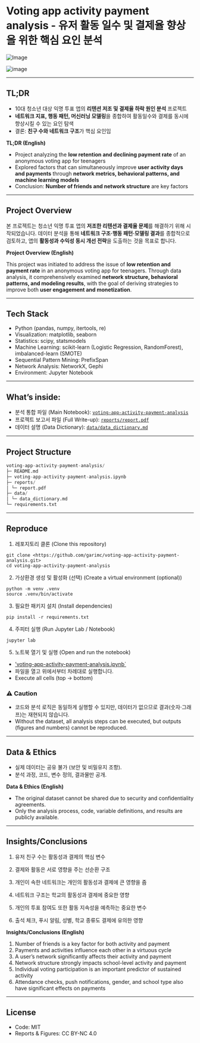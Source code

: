 # Voting app activity payment analysis - 유저 활동 일수 및 결제율 향상을 위한 핵심 요인 분석

![Image](https://instinctive-milk-d9b.notion.site/image/attachment%3A46b16c1e-ac96-47d5-a7ca-130dc86f1bd5%3A%E1%84%8E%E1%85%A5%E1%86%BC%E1%84%89%E1%85%A9%E1%84%82%E1%85%A7%E1%86%AB_%E1%84%8B%E1%85%B5%E1%86%A8%E1%84%86%E1%85%A7%E1%86%BC_%E1%84%90%E1%85%AE%E1%84%91%E1%85%AD_2.png?table=block&id=2629d974-08e6-8046-b7a1-c6698ba81d96&spaceId=f80357d3-0f5e-4223-be11-6f5365fc1458&width=1380&userId=&cache=v2)

![image](https://instinctive-milk-d9b.notion.site/image/attachment%3A364398ac-efb6-47fd-a227-c35a6a4fa024%3A%E1%84%8E%E1%85%A5%E1%86%BC%E1%84%89%E1%85%A9%E1%84%82%E1%85%A7%E1%86%AB_%E1%84%8B%E1%85%B5%E1%86%A8%E1%84%86%E1%85%A7%E1%86%BC_%E1%84%90%E1%85%AE%E1%84%91%E1%85%AD_3.jpg?table=block&id=2629d974-08e6-80bd-8062-ee1ea131dd71&spaceId=f80357d3-0f5e-4223-be11-6f5365fc1458&width=1380&userId=&cache=v2)

---

## TL;DR

- 10대 청소년 대상 익명 투표 앱의 **리텐션 저조 및 결제율 하락 원인 분석** 프로젝트
- **네트워크 지표, 행동 패턴, 머신러닝 모델링**을 종합하여 활동일수와 결제를 동시에 향상시킬 수 있는 요인 탐색
- 결론: **친구 수와 네트워크 구조**가 핵심 요인임

**TL;DR (English)**

- Project analyzing the **low retention and declining payment rate** of an anonymous voting app for teenagers
- Explored factors that can simultaneously improve **user activity days and payments** through **network metrics, behavioral patterns, and machine learning models**
- Conclusion: **Number of friends and network structure** are key factors

---

## Project Overview

본 프로젝트는 청소년 익명 투표 앱의 **저조한 리텐션과 결제율 문제**를 해결하기 위해 시작되었습니다. 데이터 분석을 통해 **네트워크 구조·행동 패턴·모델링 결과**를 종합적으로 검토하고, 앱의 **활동성과 수익성 동시 개선 전략**을 도출하는 것을 목표로 합니다.

**Project Overview (English)**

This project was initiated to address the issue of **low retention and payment rate** in an anonymous voting app for teenagers. Through data analysis, it comprehensively examined **network structure, behavioral patterns, and modeling results**, with the goal of deriving strategies to improve both **user engagement and monetization**.

---

## Tech Stack

- Python (pandas, numpy, itertools, re)
- Visualization: matplotlib, seaborn
- Statistics: scipy, statsmodels
- Machine Learning: scikit-learn (Logistic Regression, RandomForest), imbalanced-learn (SMOTE)
- Sequential Pattern Mining: PrefixSpan
- Network Analysis: NetworkX, Gephi
- Environment: Jupyter Notebook

---

## What’s inside:

- 분석 통합 파일 (Main Notebook): [`voting-app-activity-payment-analysis`](./voting-app-activity-payment-analysis.ipynb)
- 프로젝트 보고서 파일 (Full Write-up): [`reports/report.pdf`](./reports/report.pdf)
- 데이터 설명 (Data Dictionary): [`data/data_dictionary.md`](./data/data_dictionary.md)

---

## Project Structure

```python
voting-app-activity-payment-analysis/
├─ README.md
├─ voting-app-activity-payment-analysis.ipynb
├─ reports/
│ └─ report.pdf
├─ data/
│ └─ data_dictionary.md 
└─ requirements.txt
```

---

## Reproduce

1. 레포지토리 클론 (Clone this repository)

```
git clone <https://github.com/garimc/voting-app-activity-payment-analysis.git>
cd voting-app-activity-payment-analysis
```

2. 가상환경 생성 및 활성화 (선택) (Create a virtual environment (optional))

```
python -m venv .venv
source .venv/bin/activate
```

3. 필요한 패키지 설치 (Install dependencies)

```
pip install -r requirements.txt
```

4. 주피터 실행 (Run Jupyter Lab / Notebook)

```
jupyter lab
```

5. 노트북 열기 및 실행 (Open and run the notebook)
- [’voting-app-activity-payment-analysis.ipynb`](./voting-app-activity-payment-analysis.ipynb)
- 파일을 열고 위에서부터 차례대로 실행합니다.
- Execute all cells (top → bottom)

### ⚠️ Caution

- 코드와 분석 로직은 동일하게 실행할 수 있지만, 데이터가 없으므로 결과(숫자·그래프)는 재현되지 않습니다.
- Without the dataset, all analysis steps can be executed, but outputs (figures and numbers) cannot be reproduced.

---

## Data & Ethics

- 실제 데이터는 공유 불가 (보안 및 비밀유지 조항).
- 분석 과정, 코드, 변수 정의, 결과물만 공개.

**Data & Ethics (English)**

- The original dataset cannot be shared due to security and confidentiality agreements.
- Only the analysis process, code, variable definitions, and results are publicly available.

---

## Insights/Conclusions

1. 유저 친구 수는 활동성과 결제의 핵심 변수 

2. 결제와 활동은 서로 영향을 주는 선순환 구조 

3. 개인이 속한 네트워크는 개인의 활동성과 결제에 큰 영향을 줌 

4. 네트워크 구조는 학교의 활동성과 결제에 중요한 영향 

5. 개인의 투표 참여도 또한 활동 지속성을 예측하는 중요한 변수 

6. 출석 체크, 푸시 알림, 성별, 학교 종류도 결제에 유의한 영향 

**Insights/Conclusions (English)**

1. Number of friends is a key factor for both activity and payment
2. Payments and activities influence each other in a virtuous cycle
3. A user’s network significantly affects their activity and payment
4. Network structure strongly impacts school-level activity and payment
5. Individual voting participation is an important predictor of sustained activity
6. Attendance checks, push notifications, gender, and school type also have significant effects on payments

---

## License

- Code: MIT
- Reports & Figures: CC BY-NC 4.0
